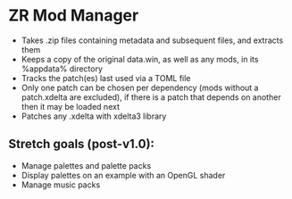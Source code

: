 # ZR Mod Manager
- Takes .zip files containing metadata and subsequent files, and extracts them
- Keeps a copy of the original data.win, as well as any mods, in its %appdata% directory
- Tracks the patch(es) last used via a TOML file
- Only one patch can be chosen per dependency (mods without a patch.xdelta are excluded), if there is a patch that depends on another then it may be loaded next
- Patches any .xdelta with xdelta3 library

## Stretch goals (post-v1.0):
- Manage palettes and palette packs
- Display palettes on an example with an OpenGL shader
- Manage music packs